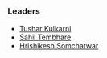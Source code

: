 ### Leaders
* [Tushar Kulkarni](mailto://tushar.kulkarni@owasp.org)
* [Sahil Tembhare](mailto://sahil.tembhare@owasp.org)
* [Hrishikesh Somchatwar](mailto://hrishikesh.somchatwar@owasp.org)

